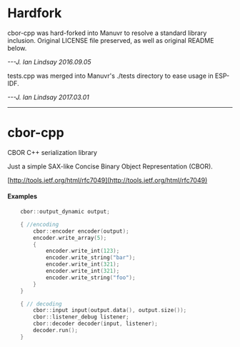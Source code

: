 # Hardfork
cbor-cpp was hard-forked into Manuvr to resolve a standard library inclusion.
Original LICENSE file preserved, as well as original README below.

_---J. Ian Lindsay 2016.09.05_


tests.cpp was merged into Manuvr's ./tests directory to ease usage in ESP-IDF.

_---J. Ian Lindsay 2017.03.01_

---------------------------

cbor-cpp
========

CBOR C++ serialization library

Just a simple SAX-like Concise Binary Object Representation (CBOR).

[http://tools.ietf.org/html/rfc7049](http://tools.ietf.org/html/rfc7049)

#### Examples

```C++
    cbor::output_dynamic output;

    { //encoding
        cbor::encoder encoder(output);
        encoder.write_array(5);
        {
            encoder.write_int(123);
            encoder.write_string("bar");
            encoder.write_int(321);
            encoder.write_int(321);
            encoder.write_string("foo");
        }
    }

    { // decoding
        cbor::input input(output.data(), output.size());
        cbor::listener_debug listener;
        cbor::decoder decoder(input, listener);
        decoder.run();
    }
```
